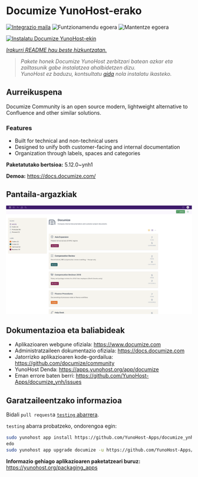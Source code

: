 <!--
Ohart ongi: README hau automatikoki sortu da <https://github.com/YunoHost/apps/tree/master/tools/readme_generator>ri esker
EZ editatu eskuz.
-->

# Documize YunoHost-erako

[![Integrazio maila](https://dash.yunohost.org/integration/documize.svg)](https://ci-apps.yunohost.org/ci/apps/documize/) ![Funtzionamendu egoera](https://ci-apps.yunohost.org/ci/badges/documize.status.svg) ![Mantentze egoera](https://ci-apps.yunohost.org/ci/badges/documize.maintain.svg)

[![Instalatu Documize YunoHost-ekin](https://install-app.yunohost.org/install-with-yunohost.svg)](https://install-app.yunohost.org/?app=documize)

*[Irakurri README hau beste hizkuntzatan.](./ALL_README.md)*

> *Pakete honek Documize YunoHost zerbitzari batean azkar eta zailtasunik gabe instalatzea ahalbidetzen dizu.*  
> *YunoHost ez baduzu, kontsultatu [gida](https://yunohost.org/install) nola instalatu ikasteko.*

## Aurreikuspena

Documize Community is an open source modern, lightweight alternative to Confluence and other similar solutions.

### Features

- Built for technical and non-technical users
- Designed to unify both customer-facing and internal documentation
- Organization through labels, spaces and categories

**Paketatutako bertsioa:** 5.12.0~ynh1

**Demoa:** <https://docs.documize.com/>

## Pantaila-argazkiak

![Documize(r)en pantaila-argazkia](./doc/screenshots/screenshot.png)

## Dokumentazioa eta baliabideak

- Aplikazioaren webgune ofiziala: <https://www.documize.com>
- Administratzaileen dokumentazio ofiziala: <https://docs.documize.com>
- Jatorrizko aplikazioaren kode-gordailua: <https://github.com/documize/community>
- YunoHost Denda: <https://apps.yunohost.org/app/documize>
- Eman errore baten berri: <https://github.com/YunoHost-Apps/documize_ynh/issues>

## Garatzaileentzako informazioa

Bidali `pull request`a [`testing` abarrera](https://github.com/YunoHost-Apps/documize_ynh/tree/testing).

`testing` abarra probatzeko, ondorengoa egin:

```bash
sudo yunohost app install https://github.com/YunoHost-Apps/documize_ynh/tree/testing --debug
edo
sudo yunohost app upgrade documize -u https://github.com/YunoHost-Apps/documize_ynh/tree/testing --debug
```

**Informazio gehiago aplikazioaren paketatzeari buruz:** <https://yunohost.org/packaging_apps>
